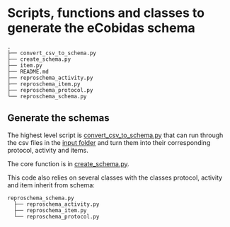 # Scripts, functions and classes to generate the eCobidas schema

```
.
├── convert_csv_to_schema.py
├── create_schema.py
├── item.py
├── README.md
├── reproschema_activity.py
├── reproschema_item.py
├── reproschema_protocol.py
└── reproschema_schema.py

```

## Generate the schemas

The highest level script is
[convert_csv_to_schema.py](./convert_csv_to_schema.py) that can run through the
csv files in the [input folder](../inputs/csv/) and turn them into their
corresponding protocol, activity and items.

The core function is in [create_schema.py](./create_schema.pycreate_schema.py).

This code also relies on several classes with the classes protocol, activity and
item inherit from schema:

```
reproschema_schema.py
  ├── reproschema_activity.py
  ├── reproschema_item.py
  └── reproschema_protocol.py
```
